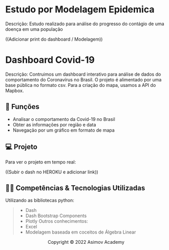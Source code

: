 # Estudo por Modelagem Epidemica
Descrição: Estudo realizado para análise do progresso do contágio de uma doença em uma população

((Adicionar print do dashboard / Modelagem))

# Dashboard Covid-19
Descrição: Contruimos um dashboard interativo para análise de dados do comportamento do Coronavírus no Brasil.
O projeto é alimentado por uma base pública no formato csv. Para a criação do mapa, usamos a API do Mapbox.

## 🔧 Funções

- Analisar o comportamento da Covid-19 no Brasil
- Obter as informações por região e data
- Navegação por um gráfico em formato de mapa 

## 💻 Projeto

Para ver o projeto em tempo real:

((Subir o dash no HEROKU e adicionar link))

## 👨‍💻 Competências & Tecnologias Utilizadas

Utilizando as bibliotecas python:
> - Dash
> - Dash Bootstrap Components
> - Plotly
Outros conhecimentos:
> - Excel
> - Modelagem baseada em coceitos de Álgebra Linear

<p align="center">Copyright © 2022 Asimov Academy</p>
